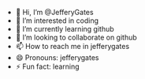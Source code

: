 - 👋 Hi, I’m @JefferyGates
- 👀 I’m interested in coding
- 🌱 I’m currently learning github
- 💞️ I’m looking to collaborate on github
- 📫 How to reach me in jefferygates
- 😄 Pronouns: jefferygates
- ⚡ Fun fact: learning

<!---
JefferyGates/JefferyGates is a ✨ special ✨ repository because its `README.md` (this file) appears on your GitHub profile.
You can click the Preview link to take a look at your changes.
--->
